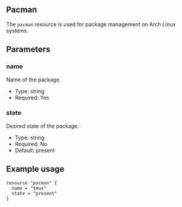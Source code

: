 ## Pacman

The `pacman` resource is used for package management on Arch Linux
systems.

## Parameters

### name

Name of the package.

* Type: string
* Required: Yes

### state

Desired state of the package.

* Type: string
* Required: No
* Default: present

## Example usage

```hcl
resource "pacman" {
  name = "tmux"
  state = "present"
}
```
